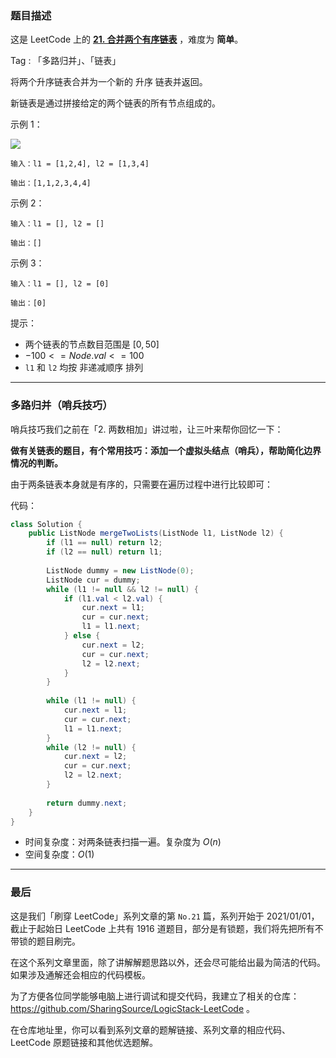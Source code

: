 ### 题目描述

这是 LeetCode 上的 **[21. 合并两个有序链表](https://leetcode-cn.com/problems/merge-two-sorted-lists/solution/shua-chuan-lc-shuang-zhi-zhen-jie-fa-sha-b22z/)** ，难度为 **简单**。

Tag : 「多路归并」、「链表」



将两个升序链表合并为一个新的 升序 链表并返回。

新链表是通过拼接给定的两个链表的所有节点组成的。 



示例 1：

![](https://assets.leetcode.com/uploads/2020/10/03/merge_ex1.jpg)

```
输入：l1 = [1,2,4], l2 = [1,3,4]

输出：[1,1,2,3,4,4]
```
示例 2：
```
输入：l1 = [], l2 = []

输出：[]
```
示例 3：
```
输入：l1 = [], l2 = [0]

输出：[0]
```

提示：
* 两个链表的节点数目范围是 $[0, 50]$
* $-100 <= Node.val <= 100$
* `l1` 和 `l2` 均按 非递减顺序 排列

---

### 多路归并（哨兵技巧）

哨兵技巧我们之前在「2. 两数相加」讲过啦，让三叶来帮你回忆一下：

**做有关链表的题目，有个常用技巧：添加一个虚拟头结点（哨兵），帮助简化边界情况的判断。**

由于两条链表本身就是有序的，只需要在遍历过程中进行比较即可：

代码：
```java
class Solution {
    public ListNode mergeTwoLists(ListNode l1, ListNode l2) {
        if (l1 == null) return l2;    
        if (l2 == null) return l1;
                
        ListNode dummy = new ListNode(0);
        ListNode cur = dummy;
        while (l1 != null && l2 != null) {
            if (l1.val < l2.val) {
                cur.next = l1;
                cur = cur.next;
                l1 = l1.next;
            } else {
                cur.next = l2;
                cur = cur.next;
                l2 = l2.next;
            } 
        }
        
        while (l1 != null) {
            cur.next = l1;
            cur = cur.next;
            l1 = l1.next;
        }
        while (l2 != null) {
            cur.next = l2;
            cur = cur.next;
            l2 = l2.next;
        }
        
        return dummy.next;
    }
}
```
* 时间复杂度：对两条链表扫描一遍。复杂度为 $O(n)$
* 空间复杂度：$O(1)$

---
### 最后

这是我们「刷穿 LeetCode」系列文章的第 `No.21` 篇，系列开始于 2021/01/01，截止于起始日 LeetCode 上共有 1916 道题目，部分是有锁题，我们将先把所有不带锁的题目刷完。

在这个系列文章里面，除了讲解解题思路以外，还会尽可能给出最为简洁的代码。如果涉及通解还会相应的代码模板。

为了方便各位同学能够电脑上进行调试和提交代码，我建立了相关的仓库：https://github.com/SharingSource/LogicStack-LeetCode 。

在仓库地址里，你可以看到系列文章的题解链接、系列文章的相应代码、LeetCode 原题链接和其他优选题解。

